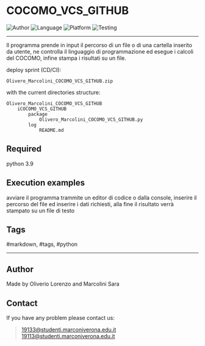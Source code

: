 # COCOMO_VCS_GITHUB
![Author](https://img.shields.io/badge/author-Oliverio20%Lorenzo20%Marcolini20%Sara-light?style=flat)
![Language](https://img.shields.io/badge/language-python-orange?style=flat)
![Platform](https://img.shields.io/badge/OS%20platform%20supported-All-blue?style=flat)
![Testing](https://img.shields.io/badge/version-v01.01-green)

***

Il programma prende in input il percorso di un file o di una cartella inserito da utente, ne controlla il linguaggio di programmazione ed esegue i calcoli del COCOMO, infine stampa i risultati su un file.

deploy sprint (CD/CI):

    Olivero_Marcolini_COCOMO_VCS_GITHUB.zip

with the current directories structure:

    Olivero_Marcolini_COCOMO_VCS_GITHUB
        iCOCOMO_VCS_GITHUB
            package
                Olivero_Marcolini_COCOMO_VCS_GITHUB.py
            log
                README.md

## Required

python 3.9

## Execution examples

avviare il programma trammite un editor di codice o dalla console, inserire il percorso del file ed inserire i dati richiesti, alla fine il risultato verrà stampato su un file di testo

## Tags

 #markdown, #tags, #python

***

## Author

Made by Oliverio Lorenzo and Marcolini Sara

## Contact

If you have any problem please contact us:
> 19133@studenti.marconiverona.edu.it
> 19113@studenti.marconiverona.edu.it
 
